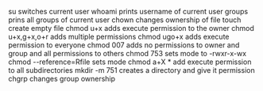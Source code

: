 su switches current user
whoami prints username of current user
groups prins all groups of current user
chown changes ownership of file
touch create empty file
chmod u+x adds execute permission to the owner
chmod u+x,g+x,o+r adds multiple permissions
chmod ugo+x adds execute permission to everyone
chmod 007 adds no permissions to owner and group and all permissions to others
chmod 753 sets mode to -rwxr-x-wx
chmod --reference=Rfile  sets mode
chmod a+X * add execute permission to all subdirectories
mkdir -m 751 creates a directory and give it permission
chgrp changes group ownership
